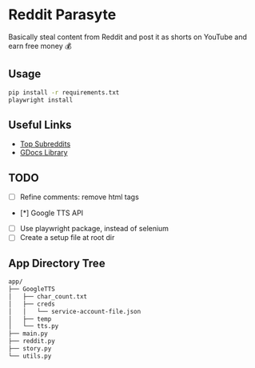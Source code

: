 # Reddit Parasyte
Basically steal content from Reddit and post it as shorts on YouTube and earn free money 💰

## Usage
```bash
pip install -r requirements.txt
playwright install
```

## Useful Links

- [Top Subreddits](https://www.remote.tools/remote-work/best-subreddits)
- [GDocs Library](https://cloud.google.com/text-to-speech/docs/create-audio-text-client-libraries)

## TODO

- [ ] Refine comments: remove html tags
- [*] Google TTS API
- [ ] Use playwright package, instead of selenium
- [ ] Create a setup file at root dir

## App Directory Tree

```bash
app/
├── GoogleTTS
│   ├── char_count.txt
│   ├── creds
│   │   └── service-account-file.json
│   ├── temp
│   └── tts.py
├── main.py
├── reddit.py
├── story.py
└── utils.py
```
